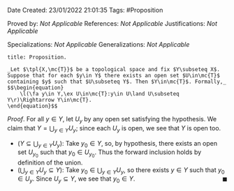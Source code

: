 <div class="topSpace"></div>

Date Created: 23/01/2022 21:01:35
Tags: #Proposition

Proved by: _Not Applicable_
References: _Not Applicable_
Justifications: _Not Applicable_

Specializations: _Not Applicable_
Generalizations: _Not Applicable_

``` ad-Proposition
title: Proposition.

_Let $\tpl{X,\mc{T}}$ be a topological space and fix $Y\subseteq X$. Suppose that for each $y\in Y$ there exists an open set $U\in\mc{T}$ containing $y$ such that $U\subseteq Y$. Then $Y\in\mc{T}$. Formally,_
$$\begin{equation}
    \l(\fa y\in Y,\ex U\in\mc{T}:y\in U\land U\subseteq Y\r)\Rightarrow Y\in\mc{T}.
\end{equation}$$

```

_Proof_. For all $y\in Y$, let $U_y$ by any open set satisfying the hypothesis. We claim that $Y=\bigcup_{y\in Y}U_y$; since each $U_y$ is open, we see that $Y$ is open too.
* ($Y\subseteq\bigcup_{y\in Y}U_y$): Take $y_0\in Y$, so, by hypothesis, there exists an open set $U_{y_0}$ such that $y_0\in U_{y_0}$. Thus the forward inclusion holds by definition of the union.
* ($\bigcup_{y\in Y}U_y\subseteq Y$): Take $y_0\in\bigcup_{y\in Y}U_y$, so there exists $y\in Y$ such that $y_0\in U_y$. Since $U_y\subseteq Y$, we see that $y_0\in Y$.<span style="float:right;">$\blacksquare$</span>
